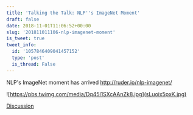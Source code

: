 ```yaml
---
title: 'Talking the Talk: NLP''s ImageNet Moment'
draft: false
date: 2018-11-01T11:06:52+00:00
slug: '201811011106-nlp-imagenet-moment'
is_tweet: true
tweet_info:
  id: '1057846409041457152'
  type: 'post'
  is_thread: False
---
```




NLP's ImageNet moment has arrived
<http://ruder.io/nlp-imagenet/> 

![https://pbs.twimg.com/media/Dq45l1SXcAAnZk8.jpg](sLuoix5pxK.jpg)

[Discussion](https://x.com/sytelus/status/1057846409041457152)
